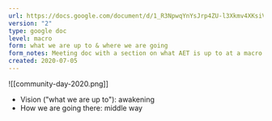 ```yaml
---
url: https://docs.google.com/document/d/1_R3NpwqYnYsJrp4ZU-l3Xkmv4XKsiV_mt1f2mADs2kw/edit#heading=h.ggsvaypqeo5b
version: "2"
type: google doc
level: macro
form: what we are up to & where we are going
form_notes: Meeting doc with a section on what AET is up to at a macro level
created: 2020-07-05
---
```

![[community-day-2020.png]]

- Vision ("what we are up to"): awakening
- How we are going there: middle way